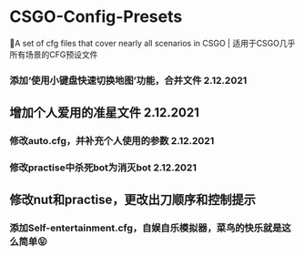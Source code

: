 # CSGO-Config-Presets
:tada:​A set of cfg files that cover nearly all scenarios in CSGO  |  适用于CSGO几乎所有场景的CFG预设文件
### 添加‘使用小键盘快速切换地图’功能，合并文件 2.12.2021
## 增加个人爱用的准星文件 2.12.2021
### 修改auto.cfg，并补充个人使用的参数 2.12.2021
### 修改practise中杀死bot为消灭bot 2.12.2021
## 修改nut和practise，更改出刀顺序和控制提示
### 添加Self-entertainment.cfg，自娱自乐模拟器，菜鸟的快乐就是这么简单😝
